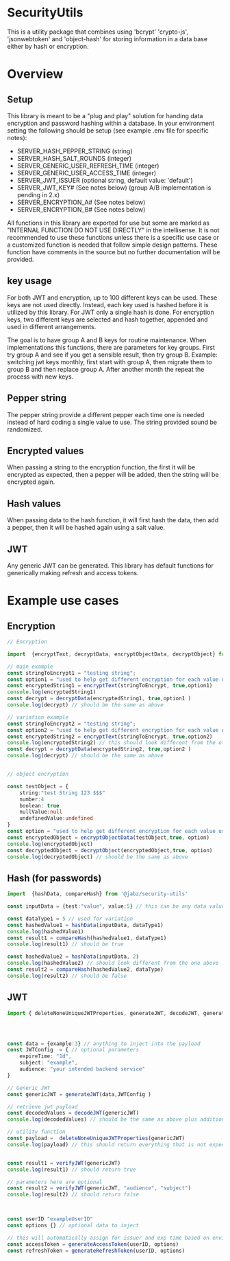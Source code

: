 # SecurityUtils
This is a utility package that combines using 'bcrypt' 'crypto-js', 'jsonwebtoken' and 'object-hash' for storing information in a data base either by hash or encryption.


# Overview

## Setup
This library is meant to be a "plug and play" solution for handing data encryption and password hashing within a database. In your environment setting the following should be setup (see example .env file for specific notes):
 - SERVER_HASH_PEPPER_STRING            (string)
 - SERVER_HASH_SALT_ROUNDS              (integer)
 - SERVER_GENERIC_USER_REFRESH_TIME     (integer)
 - SERVER_GENERIC_USER_ACCESS_TIME      (integer)
 - SERVER_JWT_ISSUER                    (optional string, default value: 'default')
 - SERVER_JWT_KEY#                      (See notes below) (group A/B implementation is pending in 2.x)
 - SERVER_ENCRYPTION_A#                 (See notes below)
 - SERVER_ENCRYPTION_B#                 (See notes below)

 All functions in this library are exported for use but some are marked as "INTERNAL FUNCTION DO NOT USE DIRECTLY" in the intellisense. It is not recommended to use these functions unless there is a specific use case or a customized function is needed that follow simple design patterns. These function have comments in the source but no further documentation will be provided.

## key usage
For both JWT and encryption, up to 100 different keys can be used. These keys are not used directly. Instead, each key used is hashed before it is utilized by this library. For JWT only a single hash is done. For encryption keys, two different keys are selected and hash together, appended and used in different arrangements.

The goal is to have group A and B keys for routine maintenance. When implementations this functions, there are parameters for key groups. First try group A and see if you get a sensible result, then try group B. Example: switching jwt keys monthly, first start with group A, then migrate them to group B and then replace group A. After another month the repeat the process with new keys.

## Pepper string
The pepper string provide a different pepper each time one is needed instead of hard coding a single value to use. The string provided sound be randomized.

## Encrypted values
When passing a string to the encryption function, the first it will be encrypted as expected, then a pepper will be added, then the string will be encrypted again.

## Hash values
When passing data to the hash function, it will first hash the data, then add a pepper, then  it will be hashed again using a salt value.

## JWT
Any generic JWT can be generated. This library has default functions for generically making refresh and access tokens.


# Example use cases

## Encryption
``` TypeScript
// Encryption

import  {encryptText, decryptData, encryptObjectData, decryptObject} from '@jabz/security-utils'

// main example
const stringToEncrypt1 = "testing string";
const option1 = "used to help get different encryption for each value used"
const encryptedString1 = encryptText(stringToEncrypt, true,option1)
console.log(encryptedString1)
const decrypt = decryptData(encryptedString1, true,option1 )
console.log(decrypt) // should be the same as above

// variation example
const stringToEncrypt2 = "testing string";
const option2 = "used to help get different encryption for each value used"
const encryptedString2 = encryptText(stringToEncrypt, true,option2)
console.log(encryptedString2) // this should look different from the other encryption string
const decrypt = decryptData(encryptedString2, true,option2 )
console.log(decrypt) // should be the same as above


// object encryption

const testObject = {
    string:"test String 123 $$$"
    number:4
    boolean: true
    nullValue:null
    undefinedValue:undefined
}
const option = "used to help get different encryption for each value used"
const encryptedObject = encryptObjectData(testObject,true, option)
console.log(encryptedObject)
const decryptedObject = decryptObject(encryptedObject,true, option)
console.log(decryptedObject) // should be the same as above

```

## Hash (for passwords)
 
``` TypeScript
import  {hashData, compareHash} from '@jabz/security-utils'

const inputData = {test:"value", value:5} // this can be any data value, more commonly this would be a string e.g. a password from a user

const dataType1 = 5 // used for variation
const hashedValue1 = hashData(inputData, dataType1)
console.log(hashedValue1)
const result1 = compareHash(hashedValue1, dataType1)
console.log(result1) // should be true

const hashedValue2 = hashData(inputData, 2)
console.log(hashedValue2) // should look different from the one above
const result2 = compareHash(hashedValue2, dataType)
console.log(result2) // should be false

```

## JWT

``` TypeScript
import { deleteNoneUniqueJWTProperties, generateJWT, decodeJWT, generateAccessToken, generateRefreshToken} from  '@jabz/security-utils'




const data = {example:3} // anything to inject into the payload
const JWTConfig  = { // optional parameters
    expireTime: "1d",
    subject: "example",
    audience: "your intended backend service"
}

// Generic JWT
const genericJWT = generateJWT(data,JWTConfig )

// retrieve jwt payload
const decodedValues = decodeJWT(genericJWT)
console.log(decodedValues) // should be the same as above plus additional standard jwt properties

// utility function
const payload =  deleteNoneUniqueJWTProperties(genericJWT)
console.log(payload) // this should return everything that is not expected within a standard JWT


const result1 = verifyJWT(genericJWT)
console.log(result1) // should return true

// parameters here are optional
const result2 = verifyJWT(genericJWT, "audience", "subject")
console.log(result2) // should return false 



const userID "exampleUserID"
const options {} // optional data to inject

// this will automatically assign for issuer and exp time based on environment config
const accessToken = generateAccessToken(userID, options)
const refreshToken = generateRefreshToken(userID, options)

```

